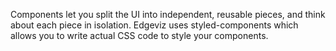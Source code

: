Components let you split the UI into independent, reusable pieces, and think about each piece in isolation. Edgeviz uses styled-components which allows you to write actual CSS code to style your components.
